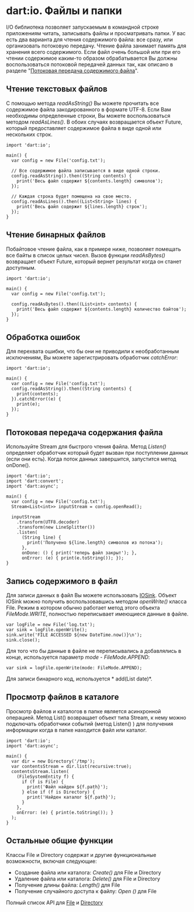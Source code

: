# dart:io. Файлы и папки

I/O библиотека позволяет запускаемым в командной строке приложениям читать, записывать файлы и просматривать папки. У вас есть два варианта для чтения содержимого файла: все сразу, или организовать потоковую передачу. Чтение файла занимает память для хранения всего содержимого. Если файл очень большой или при его чтении содержимое каким-то образом обрабатывается Вы должны воспользоваться потоковой передачей данных так, как описано в разделе "[Потоковая передача содержимого файла](https://www.dartlang.org/docs/dart-up-and-running/contents/ch03.html#ch03-streaming-file-contents)".

## Чтение текстовых файлов
C помощью метода *readAsString()* Вы можете прочитать все содержимое файла закодированного в формате UTF-8. Если Вам необходимы определенные строки, Вы можете воспользоваться методом *readAsLines()*. В обоих случаях возвращается объект Future, который предоставляет содержимое файла в виде одной или нескольких строк.

```
import 'dart:io';

main() {
  var config = new File('config.txt');

  // Все содержимое файла записывается в виде одной строки.
  config.readAsString().then((String contents) {
    print('Весь файл содержит ${contents.length} символов');
  });

  // Каждая строка будет помещена на свое место.
  config.readAsLines().then((List<String> lines) {
    print('Весь файл содержит ${lines.length} строк');
  });
}
```

## Чтение бинарных файлов
Побайтовое чтение файла, как в примере ниже, позволяет помещать все байты в список целых чисел. Вызов функции *readAsBytes()* возвращает объект Future, который вернет результат когда он станет доступным.

```
import 'dart:io';

main() {
  var config = new File('config.txt');

  config.readAsBytes().then((List<int> contents) {
    print('Весь файл содержит ${contents.length} количество байтов');
  });
}
```

## Обработка ошибок
Для перехвата ошибки, что бы они не приводили к необработанным исключениям, Вы можете зарегистрировать обработчик *catchError*:

```
import 'dart:io';

main() {
  var config = new File('config.txt');
  config.readAsString().then((String contents) {
    print(contents);
  }).catchError((e) {
    print(e);
  });
}
```

## Потоковая передача содержания файла
Используйте Stream для быстрого чтения файла. Метод *Listen()* определяет обработчик который будет вызван при поступлении данных (если они есть). Когда поток данных завершится, запустится метод onDone().

```
import 'dart:io';
import 'dart:convert';
import 'dart:async';

main() {
  var config = new File('config.txt');
  Stream<List<int>> inputStream = config.openRead();

  inputStream
    .transform(UTF8.decoder)
    .transform(new LineSplitter())
    .listen(
      (String line) { 
        print('Получено ${line.length} символов из потока');
      },
      onDone: () { print('теперь файл закрыт'); },
      onError: (e) { print(e.toString()); });
}
```

## Запись содержимого в файл
Для записи данных в файл Вы можете использовать [IOSink](http://api.dartlang.org/dart_io/IOSink.html). Объект IOSink можно получить воспользовавшись методом *openWrite()* класса File. Режим в котором обычно работает метод этого объекта *FileMode.WRITE*, полностью переписывает имеющиеся данные в файле.

```
var logFile = new File('log.txt');
var sink = logFile.openWrite();
sink.write('FILE ACCESSED ${new DateTime.now()}\n');
sink.close();
```

Для того что бы данные в файле не переписывались а добавлялись в конце, используется параметр *mode*  - *FileMode.APPEND*:

```
var sink = logFile.openWrite(mode: FileMode.APPEND); 
```

Для записи бинарного код, используется * add(List<int> date)*.

## Просмотр файлов в каталоге
Просмотр файлов и каталогов в папке является асинхронной операцией. Метод List() возвращает объект типа Stream, к нему можно подключать обработчики событий (метод Listen() ) для получения информации когда в папке находится файл или каталог.

```
import 'dart:io';
import 'dart:async';

main() {
  var dir = new Directory('/tmp');
  var contentsStream = dir.list(recursive:true);
  contentsStream.listen(
    (FileSystemEntity f) {
      if (f is File) {
        print('Файл найден ${f.path}');
      } else if (f is Directory) {
        print('Найден каталог ${f.path}');
      }
    },
    onError: (e) { print(e.toString()); }
  );
}
```

## Остальные общие функции
Классы File и Directory содержат и другие функциональные возможности, включая следующие:

- Создание файла или каталога: *Create()* для File и Directory
- Удаление файла или каталога: *Delete()* для File и Directory
- Получение длины файла: *Length()* для File
- Получение случайного доступа к файлу: *Open ()* для File

Полный список API для [File](http://api.dartlang.org/io/File.html) и [Directory](http://api.dartlang.org/io/Directory.html)